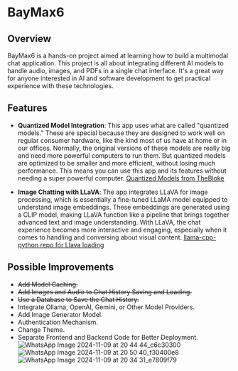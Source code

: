 # BayMax6

## Overview

BayMax6 is a hands-on project aimed at learning how to build a multimodal chat application. This project is all about integrating different AI models to handle audio, images, and PDFs in a single chat interface. It's a great way for anyone interested in AI and software development to get practical experience with these technologies.

## Features

- **Quantized Model Integration**: This app uses what are called "quantized models." These are special because they are designed to work well on regular consumer hardware, like the kind most of us have at home or in our offices. Normally, the original versions of these models are really big and need more powerful computers to run them. But quantized models are optimized to be smaller and more efficient, without losing much performance. This means you can use this app and its features without needing a super powerful computer. [Quantized Models from TheBloke](https://huggingface.co/TheBloke)


- **Image Chatting with LLaVA**: The app integrates LLaVA for image processing, which is essentially a fine-tuned LLaMA model equipped to understand image embeddings. These embeddings are generated using a CLIP model, making LLaVA function like a pipeline that brings together advanced text and image understanding. With LLaVA, the chat experience becomes more interactive and engaging, especially when it comes to handling and conversing about visual content. [llama-cpp-python repo for Llava loading](https://github.com/abetlen/llama-cpp-python)


## Possible Improvements
- ~~Add Model Caching.~~
- ~~Add Images and Audio to Chat History Saving and Loading.~~
- ~~Use a Database to Save the Chat History.~~
- Integrate Ollama, OpenAI, Gemini, or Other Model Providers.
- Add Image Generator Model.
- Authentication Mechanism.
- Change Theme.
- Separate Frontend and Backend Code for Better Deployment.
![WhatsApp Image 2024-11-09 at 20 44 44_c6c30300](https://github.com/user-attachments/assets/9131d7eb-c111-433c-8154-ccfa3f19a267)
![WhatsApp Image 2024-11-09 at 20 50 40_f30400e8](https://github.com/user-attachments/assets/2abbcdb7-231d-43b8-90a9-97d72b6bfa53)
![WhatsApp Image 2024-11-09 at 20 34 31_e7809f79](https://github.com/user-attachments/assets/9114145e-3bcd-49cd-bf48-ce99a45ce99f)
